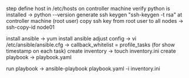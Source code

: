 step
 define host in /etc/hosts on controller machine
 verify python is installed -> python --version
 generate ssh keygen "ssh-keygen -t rsa" at controller machine (root user)
 copy ssh key from root user to all nodes -> ssh-copy-id node01

 install ansible -> yum install ansible
 adjust config -> vi /etc/ansible/ansible.cfg -> callback_whitelist = profile_tasks (for show timestamp on each task)
 create inventory -> touch inventory.ini
 create playbook -> playbook.yaml

 run playbook -> ansible-playbook playbook.yaml -i inventory.ini
